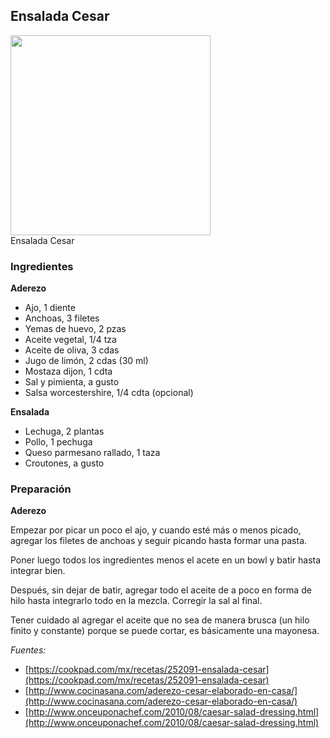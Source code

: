 ## Ensalada Cesar

<div class="image">
  <img src="http://i.imgur.com/ELOnLHp.jpg" height=320/>
  <div class="caption">Ensalada Cesar</div>
</div>

### Ingredientes

**Aderezo**

  * Ajo, 1 diente
  * Anchoas, 3 filetes
  * Yemas de huevo, 2 pzas
  * Aceite vegetal, 1/4 tza
  * Aceite de oliva, 3 cdas
  * Jugo de limón, 2 cdas (30 ml)
  * Mostaza dijon, 1 cdta
  * Sal y pimienta, a gusto
  * Salsa worcestershire, 1/4 cdta (opcional)

**Ensalada**

  * Lechuga, 2 plantas
  * Pollo, 1 pechuga
  * Queso parmesano rallado, 1 taza
  * Croutones, a gusto

### Preparación

**Aderezo**

Empezar por picar un poco el ajo, y cuando esté más o menos picado, agregar
los filetes de anchoas y seguir picando hasta formar una pasta.

Poner luego todos los ingredientes menos el acete en un bowl y batir hasta
integrar bien.

Después, sin dejar de batir, agregar todo el aceite de a poco en forma de hilo
hasta integrarlo todo en la mezcla. Corregir la sal al final.

Tener cuidado al agregar el aceite que no sea de manera brusca (un hilo finito
y constante) porque se puede cortar, es básicamente una mayonesa.

*Fuentes:*

* [https://cookpad.com/mx/recetas/252091-ensalada-cesar](https://cookpad.com/mx/recetas/252091-ensalada-cesar)
* [http://www.cocinasana.com/aderezo-cesar-elaborado-en-casa/](http://www.cocinasana.com/aderezo-cesar-elaborado-en-casa/)
* [http://www.onceuponachef.com/2010/08/caesar-salad-dressing.html](http://www.onceuponachef.com/2010/08/caesar-salad-dressing.html)
